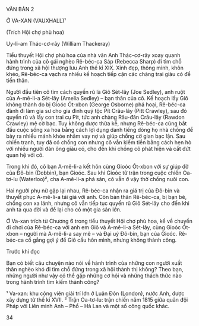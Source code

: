VĂN BẢN 2

Ở VA-XAN (VAUXHALL)¹

(Trích Hội chợ phù hoa)

Uy-li-am Thác-cơ-rây (William Thackeray)

Tiểu thuyết Hội chợ phù hoa của nhà văn Anh Thác-cơ-rây xoay quanh hành trình của cô gái nghèo Rê-béc-ca Sáp (Rebecca Sharp) đi tìm chỗ đứng trong xã hội thượng lưu Anh thế kỉ XIX. Xinh đẹp, thông minh, khôn khéo, Rê-béc-ca vạch ra nhiều kế hoạch tiếp cận các chàng trai giàu có để tiến thân.

Người đầu tiên cô tìm cách quyến rũ là Giô Sét-lây (Joe Sedley), anh ruột của A-mê-li-a Sét-lây (Amelia Sedley) – bạn thân của cô. Kế hoạch lấy Giô không thành do bị Gioóc Ót-xbon (George Osborne) phá hoại, Rê-béc-ca đành đi làm gia sư cho gia đình quý tộc Pít Crâu-lây (Pitt Crawley), sau đó quyến rũ và lấy con trai cụ Pít, tức anh chàng Râu-đăn Crâu-lây (Rawdon Crawley) mê cờ bạc. Tuy không được thừa kế, nhưng Rê-béc-ca cũng bắt đầu cuộc sống xa hoa bằng cách lợi dụng danh tiếng dòng họ nhà chồng để bày ra nhiều mánh khóe nhằm vay nợ và giúp chồng cờ gian bạc lận. Sau chiến tranh, tuy đã có chồng con nhưng cô vẫn kiếm tiền bằng cách hẹn hò với nhiều người đàn ông giàu có, cho đến khi chồng cô phát hiện và cắt đứt quan hệ với cô.

Trong khi đó, cô bạn A-mê-li-a kết hôn cùng Gioóc Ót-xbon với sự giúp đỡ của Đô-bin (Dobbin), bạn Gioóc. Sau khi Gioóc tử trận trong cuộc chiến Oa-tơ-lu (Waterloo)², cha A-mê-li-a phá sản, cô vẫn ở vậy thờ chồng nuôi con.

Hai người phụ nữ gặp lại nhau, Rê-béc-ca nhận ra giá trị của Đô-bin và thuyết phục A-mê-li-a tái giá với anh. Còn bản thân Rê-béc-ca, bị bạn bè, chồng con xa lánh, nhưng cô vẫn tiếp tục quyến rũ Giô Sét-lây cho đến khi anh ta qua đời và để lại cho cô một gia sản lớn.

Ở Va-xan trích từ Chương 6 trong tiểu thuyết Hội chợ phù hoa, kể về chuyến đi chơi của Rê-béc-ca với anh em Giô và A-mê-li-a Sét-lây, cùng Gioóc Ót-xbon – người mà A-mê-li-a say mê – và Đại uý Đô-bin, bạn của Gioóc. Rê-béc-ca cố gắng gợi ý để Giô cầu hôn mình, nhưng không thành công.

Trước khi đọc

Bạn có biết câu chuyện nào nói về hành trình của những con người xuất thân nghèo khó đi tìm chỗ đứng trong xã hội thành thị không? Theo bạn, những người như vậy có thể gặp những cơ hội và những thách thức nào trong hành trình tìm kiếm thành công?

¹ Va-xan: khu công viên giải trí lớn ở Luân Đôn (London), nước Anh, được xây dựng từ thế kỉ XVII.
² Trận Oa-tơ-lu: trận chiến năm 1815 giữa quân đội Pháp với Liên minh Anh – Phổ – Hà Lan và một số công quốc khác.

34